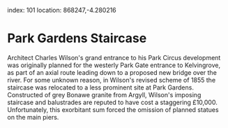 index: 101
location: 868247,-4.280216

# Park Gardens Staircase

Architect Charles Wilson's grand entrance to his Park Circus
development was originally planned for the westerly Park Gate entrance
to Kelvingrove, as part of an axial route leading down to a proposed
new bridge over the river. For some unknown reason, in Wilson's
revised scheme of 1855 the staircase was relocated to a less prominent
site at Park Gardens. Constructed of grey Bonawe granite from Argyll,
Wilson's imposing staircase and balustrades are reputed to have cost a
staggering £10,000. Unfortunately, this exorbitant sum forced the
omission of planned statues on the main piers.
